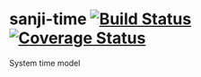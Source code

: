 sanji-time [![Build Status](https://travis-ci.org/Sanji-IO/sanji-time.svg)](https://travis-ci.org/Sanji-IO/sanji-time) [![Coverage Status](https://coveralls.io/repos/Sanji-IO/sanji-time/badge.png?branch=develop)](https://coveralls.io/r/Sanji-IO/sanji-time?branch=develop)
==========

System time model
